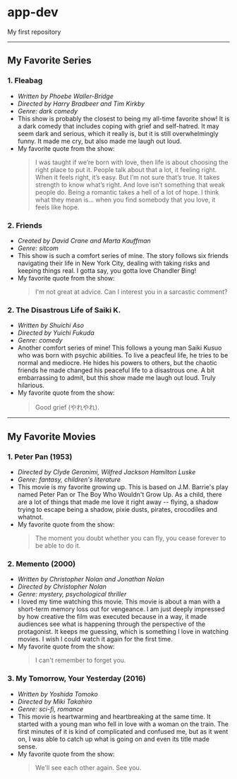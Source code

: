 # app-dev
My first repository

---

## My Favorite Series

### 1. Fleabag
- *Written by Phoebe Waller-Bridge*
- *Directed by Harry Bradbeer and Tim Kirkby* 
- *Genre: dark comedy*
- This show is probably the closest to being my all-time favorite show! It is a dark comedy that includes coping with grief and self-hatred. It may seem dark and serious, which it really is, but it is still overwhelmingly funny. It made me cry, but also made me laugh out loud. 
- My favorite quote from the show:
  > I was taught if we’re born with love, then life is about choosing the right place to put it. People talk about that a lot, it feeling right. When it feels right, it’s easy. But I’m not sure that’s true. It takes strength to know what’s right. And love isn’t something that weak people do. Being a romantic takes a hell of a lot of hope. I think what they mean is… when you find somebody that you love, it feels like hope.

### 2. Friends
- *Created by David Crane and Marta Kauffman*
- *Genre: sitcom*
- This show is such a comfort series of mine. The story follows six friends navigating their life in New York City, dealing with taking risks and keeping things real. I gotta say, you gotta love Chandler Bing!
- My favorite quote from the show:
  > I'm not great at advice. Can I interest you in a sarcastic comment?

### 2. The Disastrous Life of Saiki K.
- *Written by Shuichi Aso*
- *Directed by Yuichi Fukuda*
- *Genre: comedy*
- Another comfort series of mine! This follows a young man Saiki Kusuo who was born with psychic abilities. To live a peacfeul life, he tries to be normal and mediocre. He hides his powers to others, but the chaotic friends he made changed his peaceful life to a disastrous one. A bit embarrassing to admit, but this show made me laugh out loud. Truly hilarious. 
- My favorite quote from the show:
  > Good grief (やれやれ).

***

## My Favorite Movies

### 1. Peter Pan (1953)
- *Directed by Clyde Geronimi, Wilfred Jackson Hamilton Luske*
- *Genre: fantasy, children's literature*
- This movie is my favorite growing up. This is based on J.M. Barrie's play named Peter Pan or The Boy Who Wouldn't Grow Up. As a child, there are a lot of things that made me love it right away -- flying, a shadow trying to escape being a shadow, pixie dusts, pirates, crocodiles and whatnot. 
- My favorite quote from the show:
  > The moment you doubt whether you can fly, you cease forever to be able to do it.

### 2. Memento (2000)
- *Written by Christopher Nolan and Jonathan Nolan*
- *Directed by Christopher Nolan*
- *Genre: mystery, psychological thriller*
- I loved my time watching this movie. This movie is about a man with a short-term memory loss out for vengeance. I am just deeply impressed by how creative the film was executed because in a way, it made audiences see what is happening through the perspective of the protagonist. It keeps me guessing, which is something I love in watching movies. I wish I could watch it again for the first time.
- My favorite quote from the show:
  > I can't remember to forget you.

### 3. My Tomorrow, Your Yesterday (2016)
- *Written by Yoshida Tomoko*
- *Directed by Miki Takahiro*
- *Genre: sci-fi, romance*
- This movie is heartwarming and heartbreaking at the same time. It started with a young man who fell in love with a woman on the train. The first minutes of it is kind of complicated and confused me, but as it went on, I was able to catch up what is going on and even its title made sense. 
- My favorite quote from the show:
  > We'll see each other again. See you.

